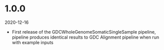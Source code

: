 # 1.0.0
2020-12-16

* First release of the GDCWholeGenomeSomaticSingleSample pipeline, pipeline produces identical results to GDC Alignment pipeline when run with example inputs